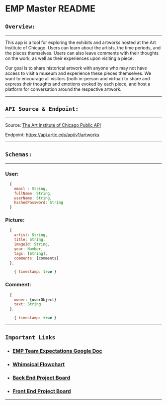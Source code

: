# EMP Master README

## `Overview:`

---

This app is a tool for exploring the exhibits and artworks hosted at the Art Institute of Chicago. Users can learn about the artists, the time periods, and the pieces themselves. Users can also leave comments with their thoughts on the work, as well as their experiences upon visiting a piece.

Our goal is to share historical artwork with anyone who may not have access to visit a museum and experience these pieces themselves. We want to encourage all visitors (both in-person and virtual) to share and express their thoughts and emotions evoked by each piece, and host a platform for conversation around the respective artwork.

---

## `API Source & Endpoint:`

---

Source: [The Art Institute of Chicago Public API](https://www.artic.edu/open-access/public-api)

Endpoint: https://api.artic.edu/api/v1/artworks

---

## `Schemas:`

---

### User:

```javascript
  {
    email : String,
    fullName: String,
    userName: String,
    hashedPassword: String
  }
```

### Picture:

```javascript
  {
    artist: String,
    title: String,
    imageId: String,
    year: Number,
    tags: [String],
    comments: [comments]
  },

    { timestamp: true }
```

### Comment:

```javascript
  {
    owner: {userObject}
    text: String
  },

    { timestamp: true }
```

---

## `Important Links`

- ### [EMP Team Expectations Google Doc](https://docs.google.com/document/d/1bGwMuPmrwVGNWlPxbOGGk54fBWZk22zdcrrTcyDf9JA/edit)
- ### [Whimsical Flowchart](https://whimsical.com/emp-project-8-virtual-art-institute-of-chicago-XUUhQQoKXsa77UkSPqMy4F)
- ### [Back End Project Board](https://github.com/mraznick/emp-back-end/projects?type=new)
- ### [Front End Project Board](https://github.com/mraznick/emp-front-end/projects?type=new)

---
